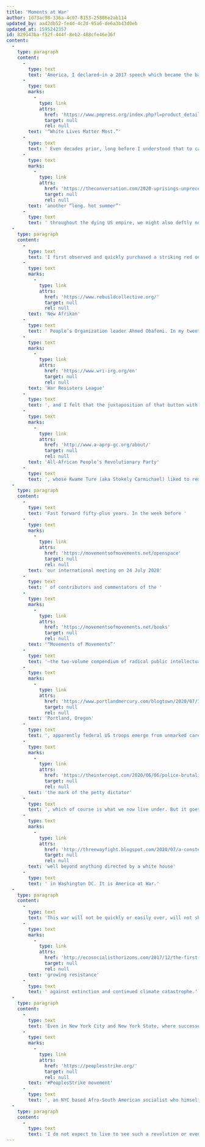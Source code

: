 ```yaml
---
title: 'Moments at War'
author: 1d73ac98-336a-4c07-8153-25806e2ab114
updated_by: aa42db52-fe4d-4c2d-95a6-de6a3b43d0eb
updated_at: 1595242357
id: 829143ba-f52f-444f-8eb2-488cfe46e36f
content:
  -
    type: paragraph
    content:
      -
        type: text
        text: 'America, I declared—in a 2017 speech which became the basis for my subsequent book of a similar title—has always meant '
      -
        type: text
        marks:
          -
            type: link
            attrs:
              href: 'https://www.pmpress.org/index.php?l=product_detail&p=959'
              target: null
              rel: null
        text: '“White Lives Matter Most.”'
      -
        type: text
        text: ' Even decades prior, long before I understood that to call the USA “America” was a slight to every non-US-identified person of Turtle Island from the northern tip of Canada to the southernmost point of Chile, I wrote that the US was much more like a pressure cooker than a melting pot. As July 2020 shapes up to be the beginning of '
      -
        type: text
        marks:
          -
            type: link
            attrs:
              href: 'https://theconversation.com/2020-uprisings-unprecedented-in-scope-join-a-long-river-of-struggle-in-america-139853'
              target: null
              rel: null
        text: 'another “long. hot summer”'
      -
        type: text
        text: ' throughout the dying US empire, we might also deftly note that the USA is currently “At War.”'
  -
    type: paragraph
    content:
      -
        type: text
        text: 'I first observed and quickly purchased a striking red on black button with those two simple words on it in the mid-1980s, after being introduced to '
      -
        type: text
        marks:
          -
            type: link
            attrs:
              href: 'https://www.rebuildcollective.org/'
              target: null
              rel: null
        text: 'New Afrikan'
      -
        type: text
        text: ' People’s Organization leader Ahmed Obafemi. In my twenties at the time, I had recently become National Chairperson of the '
      -
        type: text
        marks:
          -
            type: link
            attrs:
              href: 'https://www.wri-irg.org/en'
              target: null
              rel: null
        text: 'War Resisters League'
      -
        type: text
        text: ', and I felt that the juxtaposition of that button with WRL’s broken rifle (an international symbol of nonviolence and disarmament) was a fitting visual statement of the dialectic between a self-declared “peace movement” (which was predominantly white) and a Black liberation movement only too aware of US genocidal policies long inflicted through structural and direct violence. The New Afrikans were but one of many tendencies of the internationalist Black left, asserting that despite centuries since the Middle Passage and creation of a new people on a hostile foreign shore, Black folks in the US had never chosen to be US citizens, and in fact made up a potentially independent nation—which would have to fight the US to survive. Another vital influence was the '
      -
        type: text
        marks:
          -
            type: link
            attrs:
              href: 'http://www.a-aprp-gc.org/about/'
              target: null
              rel: null
        text: 'All-African People’s Revolutionary Party'
      -
        type: text
        text: ', whose Kwame Ture (aka Stokely Carmichael) liked to remind folks that any form of positive social change—reform or radical—could only be realized through three things that we the people had to do: Organize, Organize, and Organize. Both of these tendencies and many others share lineage from Minister Malcolm X, who poignantly noted that a people forced to defend themselves for mere survival should never consider that defense a form of violence. “I never call self-defense violence,” Malcolm asserted, “I call it intelligence.”'
  -
    type: paragraph
    content:
      -
        type: text
        text: 'Fast forward fifty-plus years. In the week before '
      -
        type: text
        marks:
          -
            type: link
            attrs:
              href: 'https://movementsofmovements.net/openspace'
              target: null
              rel: null
        text: 'our international meeting on 24 July 2020'
      -
        type: text
        text: ' of contributors and commentators of the '
      -
        type: text
        marks:
          -
            type: link
            attrs:
              href: 'https://movementsofmovements.net/books'
              target: null
              rel: null
        text: '“Movements of Movements”'
      -
        type: text
        text: '—the two-volume compendium of radical public intellectuals and profound agitators, of World Social Forum networkers and global game-changers—here in the US things go from one disaster to the next. Young Black female Mayor of Atlanta, Georgia is informed that the old, white Governor of her southern state is suing her over her order that city residents be required to wear life-saving face masks in public, to help curve the intensifying death toll steadily rising throughout the US. At protests in '
      -
        type: text
        marks:
          -
            type: link
            attrs:
              href: 'https://www.portlandmercury.com/blogtown/2020/07/18/28652209/federal-and-local-police-team-up-in-aggressive-response-to-night-50-of-portland-protests'
              target: null
              rel: null
        text: 'Portland, Oregon'
      -
        type: text
        text: ', apparently federal US troops emerge from unmarked care with no signifying badge, name-tag, or identifier, picking off obviously targeted and unarmed protest leaders, who they take away without charges, words, or legal justification of any kind. It is the closest thing I have seen in this country to what we called “disappearances” in Latin America in the Eighties. It is '
      -
        type: text
        marks:
          -
            type: link
            attrs:
              href: 'https://theintercept.com/2020/06/06/police-brutality-protests-blue-lives-matter/?utm_medium=email&utm_source=The%20Intercept%20Newsletter'
              target: null
              rel: null
        text: 'the mark of the petty dictator'
      -
        type: text
        text: ', which of course is what we now live under. But it goes '
      -
        type: text
        marks:
          -
            type: link
            attrs:
              href: 'http://threewayfight.blogspot.com/2020/07/a-constellation-of-threats-far.html'
              target: null
              rel: null
        text: 'well beyond anything directed by a white house'
      -
        type: text
        text: ' in Washington DC. It is America at War.'
  -
    type: paragraph
    content:
      -
        type: text
        text: 'This war will not be quickly or easily over, will not shift much based on elections, and will have its directly militarized and personal components as well as its devastatingly structural and institutional ones. Already, a new and unprecedented level of grassroots-based mutual aid groups is learning from decades of work done by more advanced radicals from Africa, Latin America, and the Caribbean, Asia-Pacific, and the Middle East. Liberal and neoliberal solutions doled out as well-financed offers of cooptation in contrast to the more immediate brutal repression and the creation of new political prisoners and death-cult policies will attract some for sure, but ultimately they pale in the context of the triple crisis of economic collapse, police/military terror, and a health pandemic whose federal response seems growingly to match previous genocidal policies against Black, Brown, and Indigenous peoples on these shores. It is a war within the context of the corporate war against Mother Earth, and the '
      -
        type: text
        marks:
          -
            type: link
            attrs:
              href: 'http://ecosocialisthorizons.com/2017/12/the-first-ecosocialist-international-combined-strategy-and-plan-of-action/'
              target: null
              rel: null
        text: 'growing resistance'
      -
        type: text
        text: ' against extinction and continued climate catastrophe.'
  -
    type: paragraph
    content:
      -
        type: text
        text: 'Even in New York City and New York State, where successes in “flattening the curve” of the Covid-19 virus has meant much immediate relief in terms of hospital and health care, even in this internationalist, liberal epicenter which has momentarily passed the curse of being the global Coronavirus epicenter, the carrot and stick, divide-and-conquer ruling class maneuvers seem to have a more limited effect than usual. One young leader of the emerging '
      -
        type: text
        marks:
          -
            type: link
            attrs:
              href: 'https://peoplesstrike.org/'
              target: null
              rel: null
        text: '#PeoplesStrike movement'
      -
        type: text
        text: ', an NYC based Afro-South American socialist who himself was victim of a targeted right-wing physical attack, declared that “almost like an act of faith, the response has to be a revolution.”'
  -
    type: paragraph
    content:
      -
        type: text
        text: 'I do not expect to live to see such a revolution or even radical change in my lifetime. But I do note that the US left’s incessant quibbling about theories or tactical divisions may be simmering down. As assassinated Black Panther leader Fred Hampton used to admonish, “it is time to settle our differences.” The question now is ‘Which Side Are You On?’ and what form of militant resistance will you help organize for? If these questions keep being asked, and concrete answers sought in the creation of constructive, alternative programs, positive things may emerge from the belly of the beast in this crisis-laden moment. We can we certain, at least, of two things: Nothing short of an ideologically diverse, non-sectarian, multi-generational, united front connecting a wholistic critique of racist, capitalist patriarchy will build into an effective movement for social change. And no such potentially emerging movement will be led by older males of Euro-American descent whatever their charisma, skills, and access to money or media. This is a Black-led moment, within the US and elsewhere, based not merely on past injustices but on contemporary realities of working-class and social conditions. The leadership of our movements must reflect the realities of our moment.'
---
```

